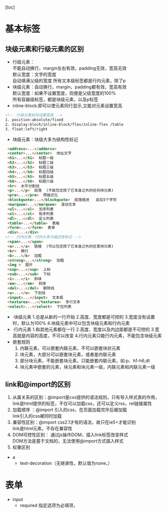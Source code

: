 [toc]
# 基本标签  
## 块级元素和行级元素的区别

  * 行级元素：  
  不能自动换行，margin左右有效，padding无效，宽高无效  
  默认宽度：文字的宽度  
  自动填满父级的宽度
  所有文本级标签都是行内元素，除了p
  * 块级元素：自动换行，margin，padding都有效，宽高有效  
  默认宽度：如果不设置宽度，则便是父级宽度的100%  
  所有容器级标签，都是块级元素，以及p标签
 * inline-block:即可以使元素同行显示,又能对元素设置宽高
 ```html
 <!-- 行级元素如何设置宽高 -->
 1. position:absolute/fixed
 2. display:block/inline-block/flex/inline-flex /table
 3. float:left/right
 ```
 * 块级元素：块级大多为结构性标记
 ```html
  <address>...</adderss>   
  <center>...</center>  地址文字
  <h1>...</h1>  标题一级
  <h2>...</h2>  标题二级
  <h3>...</h3>  标题三级
  <h4>...</h4>  标题四级
  <h5>...</h5>  标题五级
  <h6>...</h6>  标题六级
  <hr>  水平分割线
  <p>...</p>  段落  (不能包含除了它本身之外的任何块元素)
  <pre>...</pre>  预格式化
  <blockquote>...</blockquote>  段落缩进   前后5个字符
  <marquee>...</marquee>  滚动文本
  <ul>...</ul>  无序列表
  <ol>...</ol>  有序列表
  <dl>...</dl>  定义列表
  <table>...</table>  表格
  <form>...</form>  表单
  <div>...</div>
<!-- 行内元素：行内大多为描述性标记 --> 
  <span>...</span>
  <a>...</a>  链接  (可以包含除了它本身之外的任意块元素)
  <br>  换行
  <b>...</b>  加粗
  <strong>...</strong>  加粗
  <img >  图片
  <sup>...</sup>  上标
  <sub>...</sub>  下标
  <i>...</i>  斜体
  <em>...</em>  斜体
  <del>...</del>  删除线
  <u>...</u>  下划线
  <input>...</input>  文本框
  <textarea>...</textarea>  多行文本
  <select>...</select>  下拉列表
```
* ·块级元素
  1.总是从新的一行开始
  2.高度、宽度都是可控的
  3.宽度没有设置时，默认为100%
  4.块级元素中可以包含块级元素和行内元素
* ·行内元素
  1.和其他元素都在一行
  2.高度、宽度以及内边距都是不可控的
  3.宽高就是内容的高度，不可以改变
  4.行内元素只能行内元素，不能包含块级元素
* 嵌套规则
   1. 内联元素，可以嵌套内联元素，不可以嵌套块状元素
   2. 块元素，大部分可以嵌套块元素，或者是内联元素
   3. 部分块元素，不能嵌套块元素，只能嵌套内联元素，如:p、h1-h6,dt
   4. 块元素中嵌套的元素，块元素和块元素一级，内联元素和内联元素一级
  
## link和@import的区别
1. 从属关系的区别：@import是css提供的语法规则，只有导入样式表的作用，link是html提供的标签，不仅可以加载css，还可以定义rss，rel链接属性
2. 加载顺序 ：@import 引入的css，在页面加载完毕后被加载  
link引入的css被同时加载
3. 兼容性区别：@import css2.1才有的语法，故只在ie5+才能识别  
link是html元素，不存在兼容性
4. DOM可控性区别： 通过js操作DOM，插入link标签改变样式  
DOM方法是基于文档的，无法使用@import方式插入样式
5. 权重区别



* a
    * text-decoration（无继承性，默认值为none，）

# 表单
* input
    * required 指定选项为必填项， 